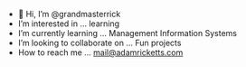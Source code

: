 - 👋 Hi, I’m @grandmasterrick
- I’m interested in ... learning
- I’m currently learning ... Management Information Systems
- I’m looking to collaborate on ... Fun projects
- How to reach me ... mail@adamricketts.com

<!---
grandmasterrick/grandmasterrick is a ✨ special ✨ repository because its `README.md` (this file) appears on your GitHub profile.
You can click the Preview link to take a look at your changes.
--->
